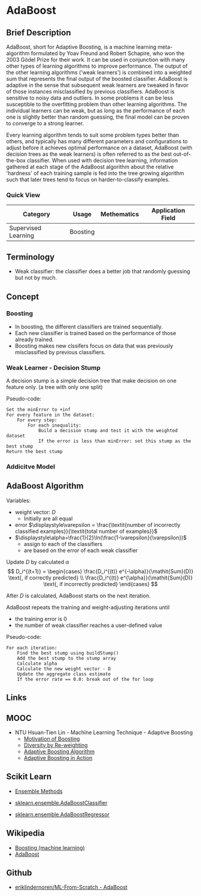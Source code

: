 # AdaBoost

## Brief Description

AdaBoost, short for Adaptive Boosting, is a machine learning meta-algorithm formulated by Yoav Freund and Robert Schapire, who won the 2003 Gödel Prize for their work. It can be used in conjunction with many other types of learning algorithms to improve performance. The output of the other learning algorithms ('weak learners') is combined into a weighted sum that represents the final output of the boosted classifier. AdaBoost is adaptive in the sense that subsequent weak learners are tweaked in favor of those instances misclassified by previous classifiers. AdaBoost is sensitive to noisy data and outliers. In some problems it can be less susceptible to the overfitting problem than other learning algorithms. The individual learners can be weak, but as long as the performance of each one is slightly better than random guessing, the final model can be proven to converge to a strong learner.

Every learning algorithm tends to suit some problem types better than others, and typically has many different parameters and configurations to adjust before it achieves optimal performance on a dataset, AdaBoost (with decision trees as the weak learners) is often referred to as the best out-of-the-box classifier. When used with decision tree learning, information gathered at each stage of the AdaBoost algorithm about the relative 'hardness' of each training sample is fed into the tree growing algorithm such that later trees tend to focus on harder-to-classify examples.

### Quick View

Category|Usage|Methematics|Application Field
--------|-----|-----------|-----------------
Supervised Learning|Boosting||

## Terminology

* Weak classifier: the classifier does a better job that randomly guessing but not by much.

## Concept

### Boosting

* In boosting, the different classifiers are trained sequentially.
* Each new classifier is trained based on the performance of those already trained.
* Boosting makes new clssifers focus on data that was previously misclassified by previous classifiers.

### Weak Learner - Decision Stump

A decision stump is a simple decision tree that make decision on one feature only. (a tree with only one split)

Pseudo-code:

```
Set the minError to +inf
For every feature in the dataset:
    For every step:
        For each inequality:
            Build a decision stump and test it with the weighted dataset
            If the error is less than minError: set this stump as the best stump
Return the best stump
```

### Addicitve Model

## AdaBoost Algorithm

Variables:

* weight vector: $D$
    * Initially are all equal
* error $\displaystyle\varepsilon = \frac{\textit{number of incorrectly classified examples}}{\textit{total number of examples}}$
* $\displaystyle\alpha=\frac{1}{2}\ln(\frac{1-\varepsilon}{\varepsilon})$
    * assign to each of the classifiers
    * are based on the error of each weak classifier

Update $D$ by calculated $\alpha$
$$
D_i^{(t+1)} =
\begin{cases}
    \frac{D_i^{(t)} e^{-\alpha}}{\mathit{Sum}(D)} \text{, if correctly predicted} \\
    \frac{D_i^{(t)} e^{\alpha}}{\mathit{Sum}(D)} \text{, if incorrectly predicted}
\end{cases}
$$

After $D$ is calculated, AdaBoost starts on the next iteration.

AdaBoost repeats the training and weight-adjusting iterations until

* the training error is 0
* the number of weak classifier reaches a user-defined value

Pseudo-code:

```
For each iteration:
    Find the best stump using buildStump()
    Add the best stump to the stump array
    Calculate alpha
    Calculate the new weight vector - D
    Update the aggregate class estimate
    If the error rate == 0.0: break out of the for loop
```

## Links

## MOOC

* NTU Hsuan-Tien Lin - Machine Learning Technique - Adaptive Boosting
    * [Motivation of Boosting](https://youtu.be/hL8DjIHAzZY)
    * [Diversity by Re-weighting](https://youtu.be/pTNKUj_1Dw8)
    * [Adaptive Boosting Algorithm](https://youtu.be/vqTXLTYqbbw)
    * [Adaptive Boosting in Action](https://youtu.be/5wPN87bwoaE)

## Scikit Learn

* [Ensemble Methods](http://scikit-learn.org/stable/modules/ensemble.html)

* [sklearn.ensemble.AdaBoostClassifier](http://scikit-learn.org/stable/modules/generated/sklearn.ensemble.AdaBoostClassifier.html#sklearn.ensemble.AdaBoostClassifier)
* [sklearn.ensemble.AdaBoostRegressor](http://scikit-learn.org/stable/modules/generated/sklearn.ensemble.AdaBoostRegressor.html#sklearn.ensemble.AdaBoostRegressor)

## Wikipedia

* [Boosting (machine learning)](https://en.wikipedia.org/wiki/Boosting_(machine_learning))
* [AdaBoost](https://en.wikipedia.org/wiki/AdaBoost)

## Github

* [eriklindernoren/ML-From-Scratch - AdaBoost](https://github.com/eriklindernoren/ML-From-Scratch/blob/master/mlfromscratch/supervised_learning/adaboost.py)
